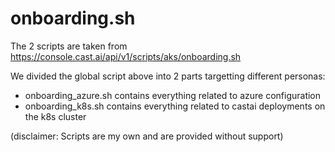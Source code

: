 # onboarding.sh


The 2 scripts are taken from https://console.cast.ai/api/v1/scripts/aks/onboarding.sh

We divided the global script above into 2 parts targetting different personas:
- onboarding_azure.sh contains everything related to azure configuration
- onboarding_k8s.sh contains everything related to castai deployments on the k8s cluster

(disclaimer: Scripts are my own and are provided without support)
